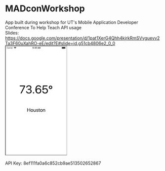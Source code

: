 # MADconWorkshop
App built during workshop for UT's Mobile Application Developer Conference To Help Teach API usage  
Slides: https://docs.google.com/presentation/d/1pat1XerG4Qhh4kjrkRmSVvguevv2Ta3F60uXahRO-eE/edit?E#slide=id.g51cb4806e2_0_0  
<img src='https://github.com/williamx98/MADconWorkshop/blob/master/Screen%20Shot%202019-03-09%20at%209.40.34%20AM.png' title='Demo picture' width='200' alt='Demo picture' />

API Key: 8ef111fa0a6c852cb9ae513502652867
